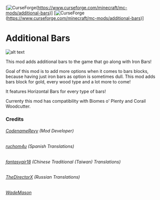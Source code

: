 [![CurseForge](http://cf.way2muchnoise.eu/full_additional-bars_downloads.svg)(https://www.curseforge.com/minecraft/mc-mods/additional-bars)]
[![CurseForge](http://cf.way2muchnoise.eu/versions/additional-bars.svg)(https://www.curseforge.com/minecraft/mc-mods/additional-bars)]

# Additional Bars
![alt text](https://imgur.com/HWK2dOM.png)


This mod adds additional bars to the game that go along with Iron Bars!

Goal of this mod is to add more options when it comes to bars blocks, because having just iron bars as option is sometimes dull. This mod adds bars block for gold, every wood type and a lot more to come!

It features Horizontal Bars for every type of bars!

Currenty this mod has compatibility with Biomes o' Plenty and Corail Woodcutter.

### Credits
###### [CodenameRevy](https://github.com/CodenameRevy) (Mod Developer)
###### [ruchom4u](https://github.com/ruchom4u) (Spanish Translations)
###### [fantasyair18](https://github.com/fantasyair18) (Chinese Traditional (Taiwan) Translations)
###### [TheDirectorX](https://github.com/TheDirectorX) (Russian Translations)
###### [WadeMason](https://github.com/WadeMason)
